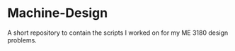 # Machine-Design
A short repository to contain the scripts I worked on for my ME 3180 design problems.
